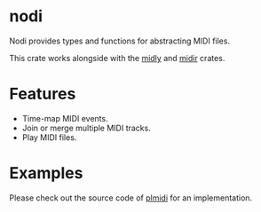 # nodi

Nodi provides types and functions for abstracting MIDI files.
 
This crate works alongside with the [midly][] and [midir][] crates.


# Features

-	Time-map MIDI events.
-	Join or merge multiple MIDI tracks.
-	Play MIDI files.
 
# Examples
 
 Please check out the source code of [plmidi][] for an implementation.

[midir]: https://crates.io/crates/midir
[midly]: https://crates.io/crates/midly
[plmidi]: https://github.com/insomnimus/plmidi